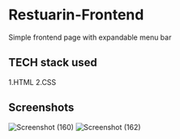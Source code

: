 # Restuarin-Frontend

Simple frontend page with expandable menu bar

## TECH stack used
1.HTML
2.CSS

## Screenshots
![Screenshot (160)](https://github.com/SammithaS/Restuarin-Frontend/assets/121117205/47acaef3-592f-41c8-a3d5-12550c6f0dea)
![Screenshot (162)](https://github.com/SammithaS/Restuarin-Frontend/assets/121117205/31ff2aca-d858-45ab-a419-14633c3d5919)

